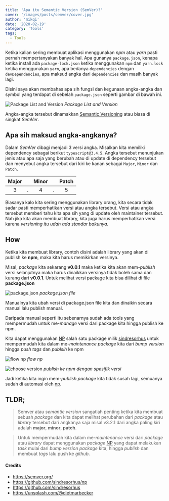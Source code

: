 ```yaml
---
title: 'Apa itu Semantic Version (SemVer)?'
cover: '/images/posts/semver/cover.jpg'
author: 'mikqi'
date: '2020-02-19'
category: 'Tools'
tags:
  - Tools
---
```


Ketika kalian sering membuat aplikasi menggunakan _npm_ atau _yarn_ pasti pernah mempertanyakan banyak hal. Apa gunanya `package.json`, kenapa ketika install ada `package-lock.json` ketika menggunakan `npm` dan `yarn.lock` ketika menggunakan `yarn`, apa bedanya `dependencies` dengan `devDependencies`, apa maksud angka dari `dependencies` dan masih banyak lagi.

Disini saya akan membahas apa sih fungsi dan kegunaan angka-angka dan symbol yang terdapat di sebelah `package.json` seperti gambar di bawah ini.

![Package List and Version](/images/posts/semver/package.png#forty-percent)
_Package List and Version_

Angka-angka tersebut dinamakkan [Semantic Versioning](https://semver.org) atau biasa di singkat _SemVer_.

## Apa sih maksud angka-angkanya?

Dalam _SemVer_ dibagi menjadi 3 versi angka. Misalkan kita memiliki dependency sebagai berikut `typescript@3.4.5`. Angka tersebut menunjukan jenis atau apa saja yang berubah atau di update di dependency tersebut dan menyebut angka tersebut dari kiri ke kanan sebagai `Major`, `Minor` dan `Patch`.

| Major |     | Minor |     | Patch |
| :---: | :-: | :---: | :-: | :---: |
|   3   |  .  |   4   |  .  |   5   |

Biasanya kalo kita sering menggunakan library orang, kita secara tidak sadar pasti memperhatikan versi atau angka tersebut. Versi atau angka tersebut memberi tahu kita apa sih yang di update oleh maintainer tersebut. Nah jika kita akan membuat library, kita juga harus memperhatikan versi karena _versioning itu udah ada standar bakunya_.

## How

Ketika kita membuat library, contoh disini adalah library yang akan di publish ke **npm**, maka kita harus memikirkan versinya.

Misal, _package_ kita sekarang **v0.0.1** maka ketika kita akan mem-_publish_ versi selanjutnya maka harus dinaikkan versinya tidak boleh sama dan kurang dari **v0.0.1**. Untuk melihat versi package kita bisa dilihat di file **package.json**

![package.json](https://miro.medium.com/max/1832/1*SJ63Txi-IBaEKi0BTyKELw.png)
_package.json file_

Manualnya kita ubah versi di package.json file kita dan dinaikin secara manual lalu publish manual.

Daripada manual seperti itu sebenarnya sudah ada tools yang mempermudah untuk me-_manage_ versi dari package kita hingga publish ke npm.

Kita dapat menggunakan [NP](https://github.com/sindresorhus/np) salah satu package milik [sindresorhus](https://github.com/sindresorhus) untuk mempermudah kita dalam me-_maintenance_ _package_ kita dari _bump version_ hingga _push tags_ dan _publsih_ ke npm

![flow np](https://raw.githubusercontent.com/sindresorhus/np/master/screenshot.gif)
_flow np_

![choose version](https://raw.githubusercontent.com/sindresorhus/np/master/screenshot-ui.png)
_publish ke npm dengan spesifik versi_

Jadi ketika kita ingin mem-_publish package_ kita tidak susah lagi, semuanya sudah di automasi oleh [np](https://github.com/sindresorhus/np).

## TLDR;

> Semver atau _semantic version_ sangatlah penting ketika kita membuat sebuah _package_ dan kita dapat melihat perubahan dari _package_ atau _library_ tersebut dari angkanya saja misal v3.2.1 dari angka paling kiri adalah **major**, **minor**, **patch**.

> Untuk mempermudah kita dalam me-_maintenance_ versi dari _package_ atau _library_ dapat menggunakan _package_ [NP](https://github.com/sindresorhus/np) yang dapat melakukan _task_ mulai dari _bump version package_ kita, hingga _publish_ dan membuat _tags_ lalu push ke _github_.

#### Credits

- https://semver.org/
- https://github.com/sindresorhus/np
- https://github.com/sindresorhus
- https://unsplash.com/@dietmarbecker
